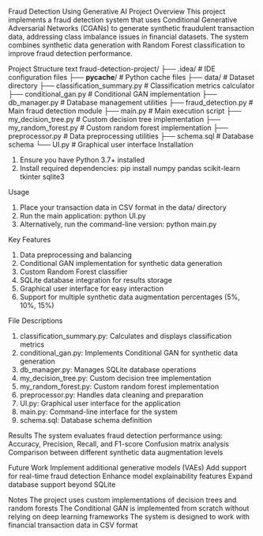 Fraud Detection Using Generative AI
Project Overview
This project implements a fraud detection system that uses Conditional Generative Adversarial Networks (CGANs) to generate synthetic fraudulent transaction data, addressing class imbalance issues in financial datasets. The system combines synthetic data generation with Random Forest classification to improve fraud detection performance.

Project Structure
text
fraud-detection-project/
├── .idea/                          # IDE configuration files
├── __pycache__/                    # Python cache files
├── data/                           # Dataset directory
├── classification_summary.py       # Classification metrics calculator
├── conditional_gan.py              # Conditional GAN implementation
├── db_manager.py                   # Database management utilities
├── fraud_detection.py              # Main fraud detection module
├── main.py                         # Main execution script
├── my_decision_tree.py             # Custom decision tree implementation
├── my_random_forest.py             # Custom random forest implementation
├── preprocessor.py                 # Data preprocessing utilities
├── schema.sql                      # Database schema
└── UI.py                           # Graphical user interface
Installation
1. Ensure you have Python 3.7+ installed
2. Install required dependencies:
  pip install numpy pandas scikit-learn tkinter sqlite3

Usage
1. Place your transaction data in CSV format in the data/ directory
2. Run the main application:
  python UI.py
3. Alternatively, run the command-line version:
  python main.py

Key Features
1. Data preprocessing and balancing
2. Conditional GAN implementation for synthetic data generation
3. Custom Random Forest classifier
4. SQLite database integration for results storage
5. Graphical user interface for easy interaction
6. Support for multiple synthetic data augmentation percentages (5%, 10%, 15%)

File Descriptions
1. classification_summary.py: Calculates and displays classification metrics
2. conditional_gan.py: Implements Conditional GAN for synthetic data generation
3. db_manager.py: Manages SQLite database operations
4. my_decision_tree.py: Custom decision tree implementation
5. my_random_forest.py: Custom random forest implementation
6. preprocessor.py: Handles data cleaning and preparation
7. UI.py: Graphical user interface for the application
8. main.py: Command-line interface for the system
9. schema.sql: Database schema definition

Results
The system evaluates fraud detection performance using:
  Accuracy, Precision, Recall, and F1-score
  Confusion matrix analysis
  Comparison between different synthetic data augmentation levels

Future Work
  Implement additional generative models (VAEs)
  Add support for real-time fraud detection
  Enhance model explainability features
  Expand database support beyond SQLite

Notes
The project uses custom implementations of decision trees and random forests
The Conditional GAN is implemented from scratch without relying on deep learning frameworks
The system is designed to work with financial transaction data in CSV format

